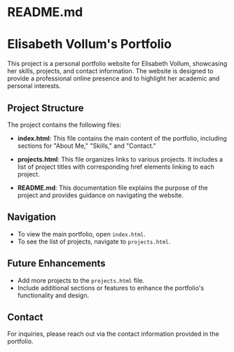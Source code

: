# README.md

# Elisabeth Vollum's Portfolio

This project is a personal portfolio website for Elisabeth Vollum, showcasing her skills, projects, and contact information. The website is designed to provide a professional online presence and to highlight her academic and personal interests.

## Project Structure

The project contains the following files:

- **index.html**: This file contains the main content of the portfolio, including sections for "About Me," "Skills," and "Contact."
  
- **projects.html**: This file organizes links to various projects. It includes a list of project titles with corresponding href elements linking to each project.

- **README.md**: This documentation file explains the purpose of the project and provides guidance on navigating the website.

## Navigation

- To view the main portfolio, open `index.html`.
- To see the list of projects, navigate to `projects.html`.

## Future Enhancements

- Add more projects to the `projects.html` file.
- Include additional sections or features to enhance the portfolio's functionality and design.

## Contact

For inquiries, please reach out via the contact information provided in the portfolio.